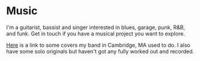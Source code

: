 # Music

I'm a guitarist, bassist and singer interested in blues, garage, punk, R&B, and funk.  Get in touch if you have a musical project you want to explore.

[Here](https://www.youtube.com/channel/UCMfS6P6yJvKOz8cLa-MihVQ) is a link to some covers my band in Cambridge, MA used to do.  I also have some solo originals but haven't got any fully worked out and recorded.
